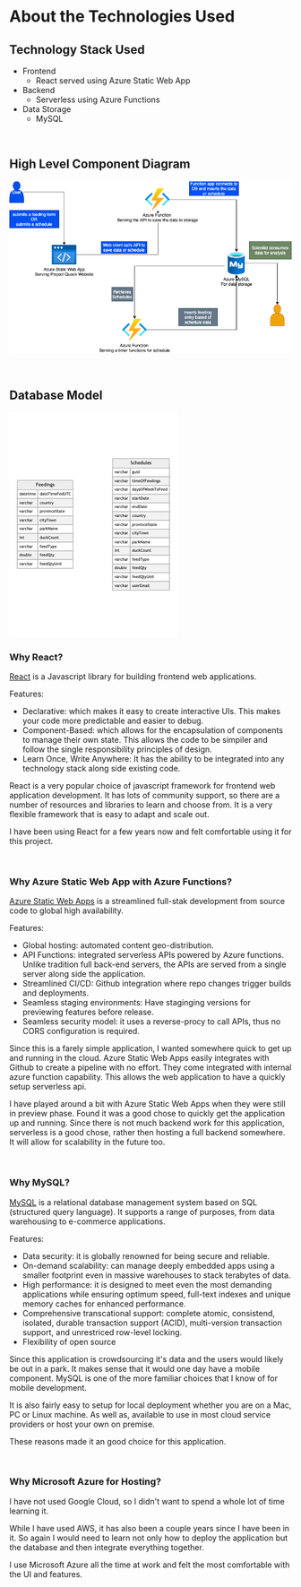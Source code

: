 # About the Technologies Used
## Technology Stack Used
- Frontend
  - React served using Azure Static Web App
- Backend
  - Serverless using Azure Functions
- Data Storage
  - MySQL
  
</br>

## High Level Component Diagram
![High Level Component Diagram](component-diagram.png)

</br>

## Database Model
![Database Model](database-model.png)

### Why React?
[React](https://reactjs.org/) is a Javascript library for building frontend web applications.

Features:
- Declarative: which makes it easy to create interactive UIs. This makes your code more predictable and easier to debug.
- Component-Based: which allows for the encapsulation of components to manage their own state. This allows the code to be simpiler and follow the single responsibility principles of design.
- Learn Once, Write Anywhere: It has the ability to be integrated into any technology stack along side existing code.

React is a very popular choice of javascript framework for frontend web application development. It has lots of community support, so there are a number of resources and libraries to learn and choose from. It is a very flexible framework that is easy to adapt and scale out. 

I have been using React for a few years now and felt comfortable using it for this project.

</br>

### Why Azure Static Web App with Azure Functions?
[Azure Static Web Apps](https://azure.microsoft.com/en-us/services/app-service/static/#overview) is a streamlined full-stak development from source code to global high availability.

Features:
- Global hosting: automated content geo-distribution.
- API Functions: integrated serverless APIs powered by Azure functions. Unlike tradition full back-end servers, the APIs are served from a single server along side the application.
- Streamlined CI/CD: Github integration where repo changes trigger builds and deployments.
- Seamless staging environments: Have staginging versions for previewing features before release.
- Seamless security model: it uses a reverse-procy to call APIs, thus no CORS configuration is required.

Since this is a farely simple application, I wanted somewhere quick to get up and running in the cloud. Azure Static Web Apps easily integrates with Github to create a pipeline with no effort. They come integrated with internal azure function capability. This allows the web application to have a quickly setup serverless api.

I have played around a bit with Azure Static Web Apps when they were still in preview phase. Found it was a good chose to quickly get the application up and running. Since there is not much backend work for this application, serverless is a good chose, rather then hosting a full backend somewhere. It will allow for scalability in the future too.

</br>

### Why MySQL?
[MySQL](https://www.mysql.com/) is a relational database management system based on SQL (structured query language). It supports a range of purposes, from data warehousing to e-commerce applications.

Features:
- Data security: it is globally renowned for being secure and reliable.
- On-demand scalability: can manage deeply embedded apps using a smaller footprint even in massive warehouses to stack terabytes of data. 
- High performance: it is designed to meet even the most demanding applications while ensuring optimum speed, full-text indexes and unique memory caches for enhanced performance.
- Comprehensive transcational support: complete atomic, consistend, isolated, durable transaction support (ACID), multi-version transaction support, and unrestriced row-level locking. 
- Flexibility of open source

Since this application is crowdsourcing it's data and the users would likely be out in a park. It makes sense that it would one day have a mobile component. MySQL is one of the more familiar choices that I know of for mobile development. 

It is also fairly easy to setup for local deployment whether you are on a Mac, PC or Linux machine. As well as, available to use in most cloud service providers or host your own on premise.

These reasons made it an good choice for this application.

</br>

### Why Microsoft Azure for Hosting?
I have not used Google Cloud, so I didn't want to spend a whole lot of time learning it. 

While I have used AWS, it has also been a couple years since I have been in it. So again I would need to learn not only how to deploy the application but the database and then integrate everything together. 

I use Microsoft Azure all the time at work and felt the most comfortable with the UI and features.